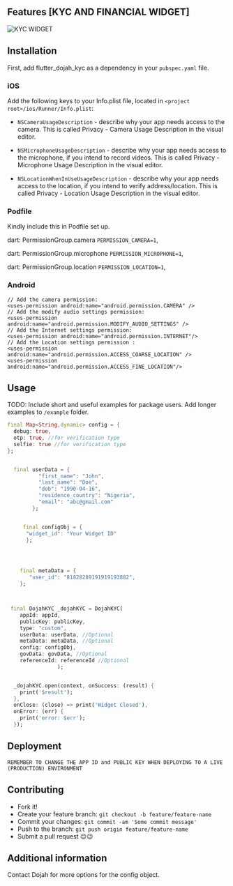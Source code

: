 
## Features [KYC AND FINANCIAL WIDGET]

![KYC WIDGET](img/kyc.png)




## Installation

First, add flutter_dojah_kyc as a dependency in your `pubspec.yaml` file.

### iOS
Add the following keys to your Info.plist file, located in `<project root>/ios/Runner/Info.plist`:

- `NSCameraUsageDescription` - describe why your app needs access to the camera. This is called Privacy - Camera Usage Description in the visual editor.

- `NSMicrophoneUsageDescription` - describe why your app needs access to the microphone, if you intend to record videos. This is called Privacy - Microphone Usage Description in the visual editor.


- `NSLocationWhenInUseUsageDescription` - describe why your app needs access to the location, if you intend to verify address/location. This is called Privacy - Location Usage Description in the visual editor.

### Podfile

  Kindly include this in Podfile set up.

  dart: PermissionGroup.camera
  `PERMISSION_CAMERA=1`,

  dart: PermissionGroup.microphone
  `PERMISSION_MICROPHONE=1`,

  dart: PermissionGroup.location
  `PERMISSION_LOCATION=1`,


### Android
```
// Add the camera permission: 
<uses-permission android:name="android.permission.CAMERA" />
// Add the modify audio settings permission:
<uses-permission android:name="android.permission.MODIFY_AUDIO_SETTINGS" />
// Add the Internet settings permission:
<uses-permission android:name="android.permission.INTERNET"/>
// Add the Location settings permission :
<uses-permission android:name="android.permission.ACCESS_COARSE_LOCATION" />
<uses-permission android:name="android.permission.ACCESS_FINE_LOCATION"/>
```


## Usage

TODO: Include short and useful examples for package users. Add longer examples
to `/example` folder. 

```dart
final Map<String,dynamic> config = {
  debug: true,
  otp: true, //for verification type
  selfie: true //for verification type
};


  final userData = {
          "first_name": "John",
          "last_name": "Doe",
          "dob": "1990-04-16",
          "residence_country": "Nigeria",
          "email": "abc@gmail.com"
        };


     final configObj = {
      "widget_id": "Your Widget ID"
      };




    final metaData = {
       "user_id": "81828289191919193882",
    };



 final DojahKYC _dojahKYC = DojahKYC(
    appId: appId,
    publicKey: publicKey,
    type: "custom",
    userData: userData, //Optional 
    metaData: metaData, //Optional 
    config: configObj, 
    govData: govData, //Optional 
    referenceId: referenceId //Optional  
                );


  _dojahKYC.open(context, onSuccess: (result) {
    print('$result');
  }, 
  onClose: (close) => print('Widget Closed'),
  onError: (err) {
    print('error: $err');
  });
```


## Deployment 

`REMEMBER TO CHANGE THE APP ID and PUBLIC KEY WHEN DEPLOYING TO A LIVE (PRODUCTION) ENVIRONMENT`


## Contributing

- Fork it!
- Create your feature branch: `git checkout -b feature/feature-name`
- Commit your changes: `git commit -am 'Some commit message'`
- Push to the branch: `git push origin feature/feature-name`
- Submit a pull request 😉😉



## Additional information

Contact Dojah for more options for the config object.
